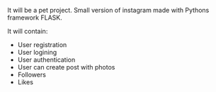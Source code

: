 It will be a pet project.
Small version of instagram made with Pythons framework FLASK.

It will contain:
- User registration
- User logining
- User authentication
- User can create post with photos
- Followers
- Likes


